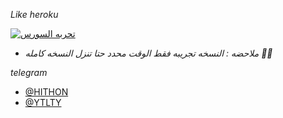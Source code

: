 *Like heroku*

[![تحربه السورس](https://www.herokucdn.com/deploy/button.svg)](https://dashboard.heroku.com/new?template=https:KAZIM8/https://github.com/KAZIM8/hi-thon)

- *ملاحضه : النسخه تجريبه فقط الوقت محدد حتا تنزل النسخه كامله 👾💜*

*telegram*

   - [@HITHON](https://t.me/HITHON)
   - [@YTLTY](https://t.me/YTLTY)

